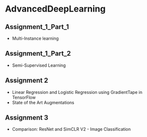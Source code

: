 # AdvancedDeepLearning

## Assignment_1_Part_1 
- Multi-Instance learning
## Assignment_1_Part_2 
- Semi-Supervised Learning
## Assignment 2 
- Linear Regression and Logistic Regression using GradientTape in TensorFlow
- State of the Art Augmentations
## Assignment 3 
- Comparison: ResNet and SimCLR V2 - Image Classification
